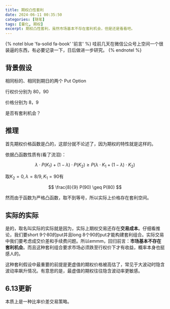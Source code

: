 ```yaml
---
title: 期权凸性套利
date: 2024-06-11 00:35:50
categories: [随笔]
tags: [量化, 期权]
excerpt: 期权凸性套利，虽然市场基本不存在套利机会，但是还是看看吧。
---
```


{% notel blue 'fa-solid fa-book' '前言' %}
哇前几天在微信公众号上空间一个很装逼的东西，有必要记录一下，日后做进一步研究。
{% endnotel %}

## 背景假设

相同标的、相同到期日的两个 Put Option

行权价分别为 80，90

价格分别为 8，9

是否有套利机会？

## 推理

首先期权价格函数是凸的，这部分就不论述了，因为期权的特性就是这样的。

依据凸函数性质有(看了流泪)：

$$ \lambda \cdot P(K_1)+(1-\lambda)\cdot P(K_2) \geq P(\lambda \cdot K_1 + (1-\lambda)\cdot K_2) $$

取$K_2=0, \lambda=8/9, K_1=90$有

$$ \frac{8}{9}  P(90) \geq P(80) $$

然而由于函数为严格凸函数，取不到等号，所以实际上价格存在套利空间。

## 实际的实际

是的，取名叫实际的实际就是因为，实际上期权交易还存在**交易成本**。仔细看推论，我们要short 9个80的put并且long 8个90的put才能构建套利组合。实际交易中我们要考虑成交价差和手续费问题。所以emmm，回归前言：**市场基本不存在套利机会**。而且这种套利组合要求市场必须跌至行权价下才有收益，概率本身也挺感人的。

这种套利假设中最重要的前提是更虚值的期权价格被高估了，常见于大波动时隐含波动率飙升情况。有意思的是，最虚值的期权往往隐含波动率更敏感。

## 6.13更新

本质上是一种比率价差交易策略。
